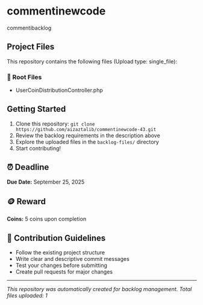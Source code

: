 # commentinewcode

commentibacklog

## Project Files

This repository contains the following files (Upload type: single_file):

### 📄 Root Files
- UserCoinDistributionController.php

## Getting Started

1. Clone this repository: `git clone https://github.com/aizaztalib/commentinewcode-43.git`
2. Review the backlog requirements in the description above
3. Explore the uploaded files in the `backlog-files/` directory
4. Start contributing!

## ⏰ Deadline

**Due Date:** September 25, 2025

## 🪙 Reward

**Coins:** 5 coins upon completion

## 🤝 Contribution Guidelines

- Follow the existing project structure
- Write clear and descriptive commit messages
- Test your changes before submitting
- Create pull requests for major changes

---

*This repository was automatically created for backlog management. Total files uploaded: 1*
